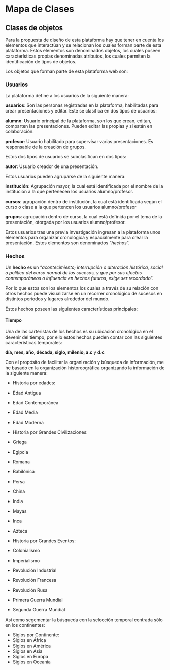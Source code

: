 # Mapa de Clases


## Clases de objetos



Para la propuesta de diseño de esta plataforma hay que tener en cuenta los elementos que interactúan y se relacionan los cuales forman parte de esta plataforma. Estos elementos son denominados objetos, los cuales poseen características propias denominadas atributos, los cuales permiten la identificación de tipos de objetos.

Los objetos que forman parte de esta plataforma web son:


### Usuarios



La plataforma define a los usuarios de la siguiente manera:

**usuarios**: Son las personas registradas en la plataforma, habilitadas para crear presentaciones y editar. Este se clasifica en dos tipos de usuarios:

**alumno**: Usuario principal de la plataforma, son los que crean, editan, comparten las presentaciones. Pueden editar las propias y si están en colaboración.

**profesor**: Usuario habilitado para supervisar varias presentaciones. Es responsable de la creación de grupos.

Estos dos tipos de usuarios se subclasifican en dos tipos:

**autor**: Usuario creador de una presentación.

Estos usuarios pueden agruparse de la siguiente manera:

**institución**: Agrupación mayor, la cual está identificada por el nombre de la institución a la que pertenecen los usuarios alumno/profesor.

**cursos**: agrupación dentro de institución, la cual está identificada según el curso o clase a la que pertencen los usuarios alumno/profesor

**grupos**: agrupación dentro de curso, la cual está definida por el tema de la presentación, otorgada por los usuarios alumno/profesor.

Estos usuarios tras una previa investigación ingresan a la plataforma unos elementos para organizar cronológica y espacialmente para crear la presentación. Estos elementos son denominados “*hechos*”.


### Hechos



Un **hecho** es un “*acontecimiento; interrupción o alteración histórica, social o política del curso normal de los sucesos, y que por sus efectos contemporáneos o influencia en hechos futuros, exige ser recordado*”.

Por lo que estos son los elementos los cuales a través de su relación con otros hechos puede visualizarse en un recorrer cronológico de sucesos en distintos periodos y lugares alrededor del mundo.

Estos hechos poseen las siguientes características principales:


#### Tiempo



Una de las carteristas de los hechos es su ubicación cronológica en el devenir del tiempo, por ello estos hechos pueden contar con las siguientes características temporales:

**día, mes, año, década, siglo, milenio, a.c** y **d.c**

Con el propósito de facilitar la organización y búsqueda de información, me he basado en la organización historeográfica organizando la información de la siguiente manera:

* Historia por edades:
 * Edad Antigua
 * Edad Contemporánea
 * Edad Media
 * Edad Moderna

* Historia por Grandes Civilizaciones:
 * Griega
 * Egipcia
 * Romana
 * Babilónica
 * Persa
 * China
 * India
 * Mayas
 * Inca
 * Azteca

* Historia por Grandes Eventos:
 * Colonialismo
 * Imperialismo
 * Revolución Industrial
 * Revolución Francesa
 * Revolución Rusa
 * Primera Guerra Mundial
 * Segunda Guerra Mundial

Así como segementar la búsqueda con la selección temporal centrada sólo en los continentes:

* Siglos por Continente:
 * Siglos en África
 * Siglos en América
 * Siglos en Asia
 * Siglos en Europa
 * Siglos en Oceanía

